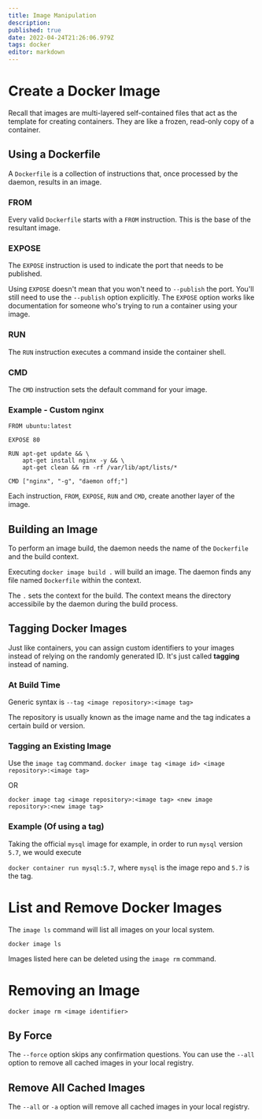 ```yaml
---
title: Image Manipulation
description: 
published: true
date: 2022-04-24T21:26:06.979Z
tags: docker
editor: markdown
---
```


# Create a Docker Image
Recall that images are multi-layered self-contained files that act as the template for creating containers. They are like a frozen, read-only copy of a container.

## Using a Dockerfile
A `Dockerfile` is a collection of instructions that, once processed by the daemon, results in an image.

### FROM
Every valid `Dockerfile` starts with a `FROM` instruction. This is the base of the resultant image.

### EXPOSE 
The `EXPOSE` instruction is used to indicate the port that needs to be published. 

Using `EXPOSE` doesn't mean that you won't need to `--publish` the port. You'll still need to use the `--publish` option explicitly. The `EXPOSE` option works like documentation for someone who's trying to run a container using your image.
### RUN 
The `RUN` instruction executes a command inside the container shell. 
### CMD
The `CMD` instruction sets the default command for your image. 


### Example - Custom nginx
```
FROM ubuntu:latest

EXPOSE 80

RUN apt-get update && \
    apt-get install nginx -y && \
    apt-get clean && rm -rf /var/lib/apt/lists/*

CMD ["nginx", "-g", "daemon off;"]
```
Each instruction, `FROM`, `EXPOSE`, `RUN` and `CMD`, create another layer of the image.

## Building an Image
To perform an image build, the daemon needs the name of the `Dockerfile` and the build context.

Executing `docker image build .` will build an image. The daemon finds any file named `Dockerfile` within the context. 

The `.` sets the context for the build. The context means the directory accessibile by the daemon during the build process.

## Tagging Docker Images
Just like containers, you can assign custom identifiers to your images instead of relying on the randomly generated ID. It's just called **tagging** instead of naming.

### At Build Time
Generic syntax is
`--tag <image repository>:<image tag>`

The repository is usually known as the image name and the tag indicates a certain build or version.

### Tagging an Existing Image
Use the `image tag` command.
`docker image tag <image id> <image repository>:<image tag>`

OR 

`docker image tag <image repository>:<image tag> <new image repository>:<new image tag>`
### Example (Of using a tag)
Taking the official `mysql` image for example, in order to run `mysql` version `5.7`, we would execute

`docker container run mysql:5.7`, where `mysql` is the image repo and `5.7` is the tag.


# List and Remove Docker Images
The `image ls` command will list all images on your local system.

`docker image ls`

Images listed here can be deleted using the `image rm` command. 

# Removing an Image
`docker image rm <image identifier>`

## By Force
The `--force` option skips any confirmation questions. You can use the `--all` option to remove all cached images in your local registry. 

## Remove All Cached Images
The `--all` or `-a` option will remove all cached images in your local registry.

